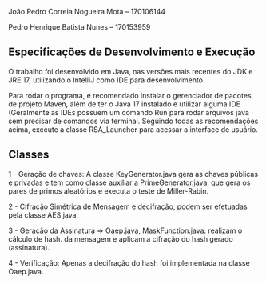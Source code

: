 
João Pedro Correia Nogueira Mota – 170106144

Pedro Henrique Batista Nunes – 170153959 

## Especificações de Desenvolvimento e Execução
O trabalho foi desenvolvido em Java,
nas versões mais recentes do JDK e JRE 17,
utilizando o IntelliJ como IDE para desenvolvimento.

Para rodar o programa, é recomendado instalar o gerenciador de pacotes de 
projeto Maven, além de ter o Java 17 instalado e utilizar alguma 
IDE (Geralmente as IDEs possuem um comando Run para rodar arquivos java sem precisar de comandos via terminal.
Seguindo todas as recomendações acima, execute a classe RSA_Launcher para 
acessar a interface de usuário. 

## Classes

1 - Geração de chaves: A classe KeyGenerator.java gera as chaves públicas e privadas e tem como classe auxiliar a PrimeGenerator.java, que gera os pares de primos aleatórios e executa o teste de Miller-Rabin. 

2 - Cifração Simétrica de Mensagem e decifração, podem ser efetuadas pela classe AES.java. 

3 - Geração da Assinatura => Oaep.java, MaskFunction.java: realizam o cálculo de hash. da mensagem e aplicam a cifração do hash gerado (assinatura). 

4 - Verificação: Apenas a decifração do hash foi implementada na classe Oaep.java.